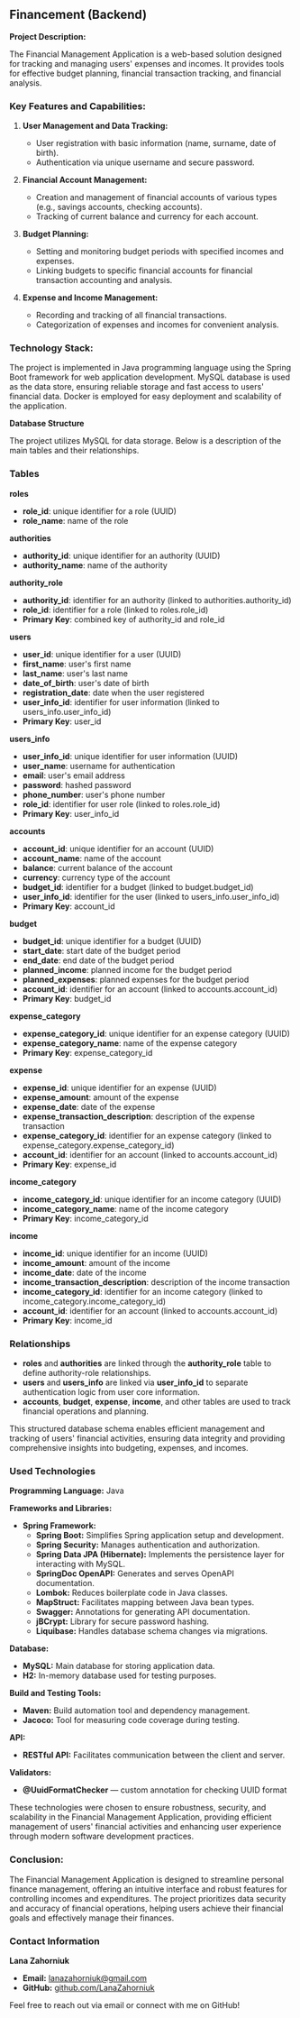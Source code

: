 ## Financement (Backend) ##

**Project Description:**

The Financial Management Application is a web-based solution designed for tracking and managing users' expenses and incomes. It provides tools for effective budget planning, financial transaction tracking, and financial analysis.

### Key Features and Capabilities:

1. **User Management and Data Tracking:**
    - User registration with basic information (name, surname, date of birth).
    - Authentication via unique username and secure password.

2. **Financial Account Management:**
    - Creation and management of financial accounts of various types (e.g., savings accounts, checking accounts).
    - Tracking of current balance and currency for each account.

3. **Budget Planning:**
    - Setting and monitoring budget periods with specified incomes and expenses.
    - Linking budgets to specific financial accounts for financial transaction accounting and analysis.

4. **Expense and Income Management:**
    - Recording and tracking of all financial transactions.
    - Categorization of expenses and incomes for convenient analysis.


### Technology Stack:

The project is implemented in Java programming language using the Spring Boot framework for web application development. MySQL database is used as the data store, ensuring reliable storage and fast access to users' financial data. Docker is employed for easy deployment and scalability of the application.

**Database Structure**

The project utilizes MySQL for data storage. Below is a description of the main tables and their relationships.

### Tables

**roles**
- **role_id**: unique identifier for a role (UUID)
- **role_name**: name of the role

**authorities**
- **authority_id**: unique identifier for an authority (UUID)
- **authority_name**: name of the authority

**authority_role**
- **authority_id**: identifier for an authority (linked to authorities.authority_id)
- **role_id**: identifier for a role (linked to roles.role_id)
- **Primary Key**: combined key of authority_id and role_id

**users**
- **user_id**: unique identifier for a user (UUID)
- **first_name**: user's first name
- **last_name**: user's last name
- **date_of_birth**: user's date of birth
- **registration_date**: date when the user registered
- **user_info_id**: identifier for user information (linked to users_info.user_info_id)
- **Primary Key**: user_id

**users_info**
- **user_info_id**: unique identifier for user information (UUID)
- **user_name**: username for authentication
- **email**: user's email address
- **password**: hashed password
- **phone_number**: user's phone number
- **role_id**: identifier for user role (linked to roles.role_id)
- **Primary Key**: user_info_id

**accounts**
- **account_id**: unique identifier for an account (UUID)
- **account_name**: name of the account
- **balance**: current balance of the account
- **currency**: currency type of the account
- **budget_id**: identifier for a budget (linked to budget.budget_id)
- **user_info_id**: identifier for the user (linked to users_info.user_info_id)
- **Primary Key**: account_id

**budget**
- **budget_id**: unique identifier for a budget (UUID)
- **start_date**: start date of the budget period
- **end_date**: end date of the budget period
- **planned_income**: planned income for the budget period
- **planned_expenses**: planned expenses for the budget period
- **account_id**: identifier for an account (linked to accounts.account_id)
- **Primary Key**: budget_id

**expense_category**
- **expense_category_id**: unique identifier for an expense category (UUID)
- **expense_category_name**: name of the expense category
- **Primary Key**: expense_category_id

**expense**
- **expense_id**: unique identifier for an expense (UUID)
- **expense_amount**: amount of the expense
- **expense_date**: date of the expense
- **expense_transaction_description**: description of the expense transaction
- **expense_category_id**: identifier for an expense category (linked to expense_category.expense_category_id)
- **account_id**: identifier for an account (linked to accounts.account_id)
- **Primary Key**: expense_id

**income_category**
- **income_category_id**: unique identifier for an income category (UUID)
- **income_category_name**: name of the income category
- **Primary Key**: income_category_id

**income**
- **income_id**: unique identifier for an income (UUID)
- **income_amount**: amount of the income
- **income_date**: date of the income
- **income_transaction_description**: description of the income transaction
- **income_category_id**: identifier for an income category (linked to income_category.income_category_id)
- **account_id**: identifier for an account (linked to accounts.account_id)
- **Primary Key**: income_id

### Relationships

- **roles** and **authorities** are linked through the **authority_role** table to define authority-role relationships.
- **users** and **users_info** are linked via **user_info_id** to separate authentication logic from user core information.
- **accounts**, **budget**, **expense**, **income**, and other tables are used to track financial operations and planning.

This structured database schema enables efficient management and tracking of users' financial activities, ensuring data integrity and providing comprehensive insights into budgeting, expenses, and incomes.

### Used Technologies

**Programming Language:** Java

**Frameworks and Libraries:**
- **Spring Framework:**
    - **Spring Boot:** Simplifies Spring application setup and development.
    - **Spring Security:** Manages authentication and authorization.
    - **Spring Data JPA (Hibernate):** Implements the persistence layer for interacting with MySQL.
    - **SpringDoc OpenAPI:** Generates and serves OpenAPI documentation.
    - **Lombok:** Reduces boilerplate code in Java classes.
    - **MapStruct:** Facilitates mapping between Java bean types.
    - **Swagger:** Annotations for generating API documentation.
    - **jBCrypt:** Library for secure password hashing.
    - **Liquibase:** Handles database schema changes via migrations.

**Database:**
- **MySQL:** Main database for storing application data.
- **H2:** In-memory database used for testing purposes.

**Build and Testing Tools:**
- **Maven:** Build automation tool and dependency management.
- **Jacoco:** Tool for measuring code coverage during testing.

**API:**
- **RESTful API:** Facilitates communication between the client and server.

**Validators:**
- **@UuidFormatChecker** — custom annotation for checking UUID format

These technologies were chosen to ensure robustness, security, and scalability in the Financial Management Application, providing efficient management of users' financial activities and enhancing user experience through modern software development practices.

### Conclusion:

The Financial Management Application is designed to streamline personal finance management, offering an intuitive interface and robust features for controlling incomes and expenditures. The project prioritizes data security and accuracy of financial operations, helping users achieve their financial goals and effectively manage their finances.

### Contact Information

**Lana Zahorniuk**

- **Email:** lanazahorniuk@gmail.com
- **GitHub:** [github.com/LanaZahorniuk](https://github.com/LanaZahorniuk)

Feel free to reach out via email or connect with me on GitHub!
